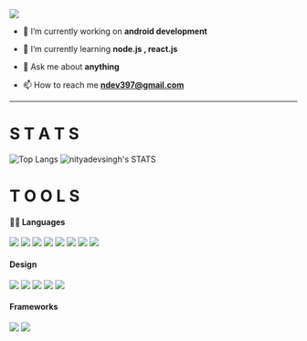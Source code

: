 ![](https://github.com/nityadevsingh/nityadevsingh/blob/374891131829bcce89a1cebdfbc779ec9705b1ba/standard.gif)
<br>



- 🔭 I’m currently working on **android development**

- 🌱 I’m currently learning **node.js , react.js**

- 💬 Ask me about **anything**

- 📫 How to reach me **ndev397@gmail.com**
<hr>

<p><h1><strong>S T A T S</strong> </h1></p>
<div align="left">



![Top Langs](https://github-readme-stats.vercel.app/api/top-langs/?username=D3FaltXD&theme=radical)
![nityadevsingh's STATS](https://github-readme-stats.vercel.app/api?username=nityadevsingh&show_icons=true&theme=radical)
</div>
<p><h1 align="left"> <strong>T O O L S</strong></h1>
<div align='left'>
  <p><h4 align="left"> <strong>👩‍💻 Languages </strong></h4>
  <img src="https://img.shields.io/badge/C-00599C?style=for-the-badge&logo=c&logoColor=white" />
  <img src="https://img.shields.io/badge/C%2B%2B-00599C?style=for-the-badge&logo=c%2B%2B&logoColor=white" />
  <img src="https://img.shields.io/badge/CSS3-1572B6?style=for-the-badge&logo=css3&logoColor=white" />
  <img src="https://img.shields.io/badge/HTML5-E34F26?style=for-the-badge&logo=html5&logoColor=white" />
  <img src="https://img.shields.io/badge/Java-ED8B00?style=for-the-badge&logo=java&logoColor=white" />
  <img src="https://img.shields.io/badge/JavaScript-323330?style=for-the-badge&logo=javascript&logoColor=F7DF1E" />
  <img src="https://img.shields.io/badge/json-5E5C5C?style=for-the-badge&logo=json&logoColor=white" />
  <img src="https://img.shields.io/badge/Python-FFD43B?style=for-the-badge&logo=python&logoColor=blue" />
  <p><h4 align="left"> <strong>Design</strong></h4>
  <img src="https://img.shields.io/badge/Adobe%20after%20affects-CF96FD?style=for-the-badge&logo=Adobe%20after%20effects&logoColor=393665" />
  <img src="https://img.shields.io/badge/Adobe%20Lightroom-31A8FF?style=for-the-badge&logo=Adobe%20Lightroom&logoColor=white" />
  <img src="https://img.shields.io/badge/Adobe%20Photoshop-31A8FF?style=for-the-badge&logo=Adobe%20Photoshop&logoColor=black" />
  <img src="https://img.shields.io/badge/Canva-%2300C4CC.svg?&style=for-the-badge&logo=Canva&logoColor=white" />
  <img src="https://img.shields.io/badge/Figma-F24E1E?style=for-the-badge&logo=figma&logoColor=white" />
  
  <p><h4 align="left"> <strong>Frameworks</strong></h4>
  <img src="https://img.shields.io/badge/Bootstrap-563D7C?style=for-the-badge&logo=bootstrap&logoColor=white" />
  <img src="https://img.shields.io/badge/Node.js-339933?style=for-the-badge&logo=nodedotjs&logoColor=white" />
  <img src="" />
</div>




